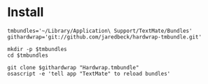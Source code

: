 Install
=======

    tmbundles='~/Library/Application\ Support/TextMate/Bundles'
    githardwrap='git://github.com/jaredbeck/hardwrap-tmbundle.git'

    mkdir -p $tmbundles
    cd $tmbundles

    git clone $githardwrap "Hardwrap.tmbundle"
    osascript -e 'tell app "TextMate" to reload bundles'
